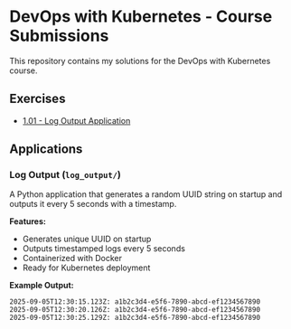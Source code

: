 # DevOps with Kubernetes - Course Submissions

This repository contains my solutions for the DevOps with Kubernetes course.

## Exercises

- [1.01 - Log Output Application](https://github.com/your-username/devops-mooc-fi/tree/1.01/log_output)

## Applications

### Log Output (`log_output/`)
A Python application that generates a random UUID string on startup and outputs it every 5 seconds with a timestamp.

**Features:**
- Generates unique UUID on startup
- Outputs timestamped logs every 5 seconds
- Containerized with Docker
- Ready for Kubernetes deployment

**Example Output:**
```
2025-09-05T12:30:15.123Z: a1b2c3d4-e5f6-7890-abcd-ef1234567890
2025-09-05T12:30:20.126Z: a1b2c3d4-e5f6-7890-abcd-ef1234567890
2025-09-05T12:30:25.129Z: a1b2c3d4-e5f6-7890-abcd-ef1234567890
```
